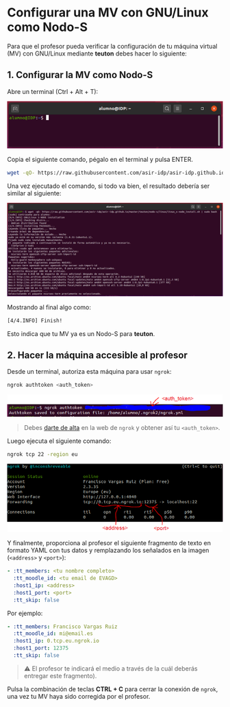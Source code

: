 # Configurar una MV con GNU/Linux como Nodo-S

Para que el profesor pueda verificar la configuración de tu máquina virtual (MV) con GNU/Linux mediante **teuton** debes hacer lo siguiente:

## 1. Configurar la MV como Nodo-S

Abre un terminal (Ctrl + Alt + T):

![Terminal GNU/Linux](linux-bash.png)

Copia el siguiente comando, pégalo en el terminal y pulsa ENTER.

```bash
wget -qO- https://raw.githubusercontent.com/asir-idp/asir-idp.github.io/master/teuton/nodo-s/linux/linux_s-node_install.sh | sudo bash
```

Una vez ejecutado el comando, si todo va bien, el resultado debería ser similar al siguiente:

![Resultado de instalación en GNU/Linux](linux-installation-result.png)

Mostrando al final algo como:

```bash
[4/4.INFO] Finish!
```

Esto indica que tu MV ya es un Nodo-S para **teuton**.

## 2. Hacer la máquina accesible al profesor

Desde un terminal, autoriza esta máquina para usar `ngrok`:

```bash
ngrok authtoken <auth_token>
```

![](ngrok-authtoken.png)

> Debes [darte de alta](https://dashboard.ngrok.com/signup) en la web de `ngrok` y obtener así tu `<auth_token>`.

Luego ejecuta el siguiente comando:

```bash
ngrok tcp 22 -region eu
```

![](ngrok.png)

Y finalmente, proporciona al profesor el siguiente fragmento de texto en formato YAML con tus datos y remplazando los señalados en la imagen (`<address>` y `<port>`):

```yaml
- :tt_members: <tu nombre completo>
  :tt_moodle_id: <tu email de EVAGD>
  :host1_ip: <address>
  :host1_port: <port>
  :tt_skip: false
```

Por ejemplo:

```yaml
- :tt_members: Francisco Vargas Ruiz
  :tt_moodle_id: mi@email.es
  :host1_ip: 0.tcp.eu.ngrok.io
  :host1_port: 12375
  :tt_skip: false
```

> :warning: El profesor te indicará el medio a través de la cuál deberás entregar este fragmento).

Pulsa la combinación de teclas **CTRL + C** para cerrar la conexión de `ngrok`, una vez tu MV haya sido corregida por el profesor.